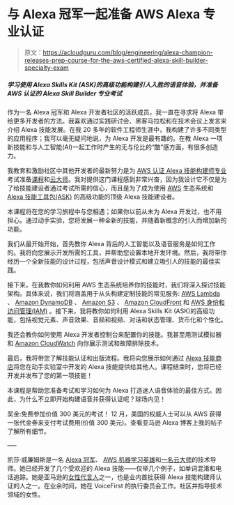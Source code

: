 # 与 Alexa 冠军一起准备 AWS Alexa 专业认证

> 原文：<https://acloudguru.com/blog/engineering/alexa-champion-releases-prep-course-for-the-aws-certified-alexa-skill-builder-specialty-exam>

##### 学习使用 Alexa Skills Kit (ASK)的高级功能构建引人入胜的语音体验，并准备 AWS 认证的 Alexa Skill Builder 专业考试

作为一名 Alexa 冠军和 Alexa 开发者社区的活跃成员，我一直在寻求将 Alexa 带给更多开发者的方法。我喜欢通过实践研讨会、黑客马拉松和在技术会议上发言来介绍 Alexa 技能发展。在我 20 多年的软件工程师生涯中，我构建了许多不同类型的应用程序；我可以毫无疑问地说，为 Alexa 开发是最有趣的。在教 Alexa 一项新技能和与人工智能(AI)一起工作时产生的无与伦比的“酷”感方面，有很多创造力。

我教育和激励社区中其他开发者的最新努力是为 [AWS 认证 Alexa 技能构建师专业](https://aws.amazon.com/certification/certified-alexa-skill-builder-specialty/)考试准备[课程](https://acloud.guru/learn/aws-certified-alexa-skill-builder-specialty)和[云大师](https://acloud.guru/)。我对提供这门课程感到非常兴奋，因为我设计它不仅是为了给技能建设者通过考试所需的信心，而且是为了成为使用 [AWS](https://aws.amazon.com/) 生态系统和 [Alexa 技能工具包(ASK)](https://developer.amazon.com/docs/ask-overviews/build-skills-with-the-alexa-skills-kit.html) 的高级功能的顶级 Alexa 技能建设者。

本课程将在您的学习旅程中与您相遇；如果你以前从未为 Alexa 开发过，也不用担心。通过动手实验，您将发展一种全新的技能，并随着新概念的引入而增加新的功能。

我们从最开始开始，首先教你 Alexa 背后的人工智能以及语音服务是如何工作的。我将向您展示开发所需的工具，并帮助您设置本地开发环境。然后，我将带你经历一个全新技能的设计过程，包括声音设计模式和建立吸引人的技能的最佳实践。

接下来，在我教你如何利用 AWS 生态系统培养你的技能时，我们将深入探讨技能架构。具体来说，我们将涵盖用于从头构建定制技能的常见服务: [AWS Lambda](https://aws.amazon.com/lambda/) 、 [Amazon DynamoDB](https://aws.amazon.com/dynamodb/) 、 [Amazon S3](https://aws.amazon.com/s3/) 、 [Amazon CloudFront](https://aws.amazon.com/cloudfront/) 和 [AWS 身份和访问管理(IAM)](https://aws.amazon.com/iam/) 。接下来，我将教你如何利用 Alexa Skills Kit (ASK)的高级功能，包括视觉元素、声音效果、音频和视频、对话和状态管理、货币化和个性化。

我还会教你如何使用 Alexa 开发者控制台来配置你的技能。我甚至用测试模拟器和 [Amazon CloudWatch](https://aws.amazon.com/cloudwatch/) 向你展示测试和故障排除技术。

最后，我将带您了解技能认证和出版流程。我将向您展示如何通过 [Alexa 技能商店](https://www.amazon.com/alexa-skills/b?ie)将您在动手实验室中开发的 Alexa 技能提供给其他人。课程结束时，您将已经开发并发布了您的第一项技能！

本课程是帮助您准备考试和学习如何为 Alexa 打造迷人语音体验的最佳方式。因此，为什么不立即开始构建语音并获得认证呢？球场内见！

奖金:免费参加价值 300 美元的考试！
12 月，美国的权威人士可以从 AWS 获得一张代金券来支付考试费用(价值 300 美元)。查看亚马逊 Alexa 博客上我的帖子了解所有细节。

—–

凯莎·威廉姆斯是一名 [Alexa 冠军](https://developer.amazon.com/en-US/alexa/champions/kesha-williams)、 [AWS 机器学习英雄](https://aws.amazon.com/developer/community/heroes/kesha-williams/)和[一名云大师](https://acloud.guru/)的技术导师。她已经开发了几个受欢迎的 Alexa 技能——仅举几个例子，如单词混淆和电话追踪。她是亚马逊的[女性代言人](https://developer.amazon.com/blogs/alexa/post/903bd0a9-7a56-410b-a0c7-927ab6168109/women-of-voice-meet-9-women-shaping-the-future-with-voice-with-alexa)之一，也是业内首批获得 Alexa 技能构建师认证的人之一。在业余时间，她在 VoiceFirst 的执行委员会工作。社区并指导技术领域的女性。